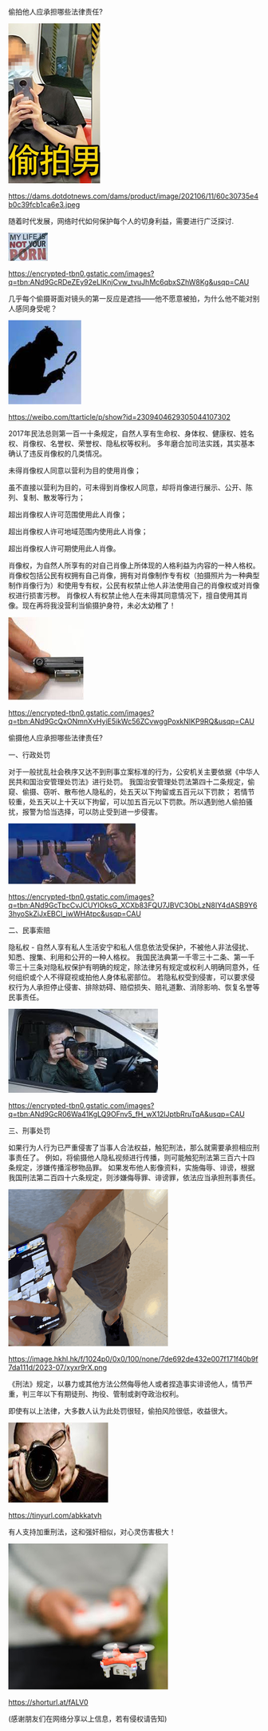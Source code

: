 偷拍他人应承担哪些法律责任?

![偷摄男](https://github.com/ywangnccu/ywang/blob/main/images/SNEAKSHOT.jpg)

https://dams.dotdotnews.com/dams/product/image/202106/11/60c30735e4b0c39fcb1ca6e3.jpeg

随着时代发展，网络时代如何保护每个人的切身利益，需要进行广泛探讨.

![My life is not your porn](https://github.com/ywangnccu/ywang/blob/main/images/PORN.jpg)

https://encrypted-tbn0.gstatic.com/images?q=tbn:ANd9GcRDeZEy92eLIKnjCvw_tvuJhMc6qbxSZhW8Kg&usqp=CAU

几乎每个偷摄哥面对镜头的第一反应是遮挡——他不愿意被拍，为什么他不能对别人感同身受呢？

![偷窥男](https://github.com/ywangnccu/ywang/blob/main/images/STEALTH.jpg)

https://weibo.com/ttarticle/p/show?id=2309404629305044107302

2017年民法总则第一百一十条规定，自然人享有生命权、身体权、健康权、姓名权、肖像权、名誉权、荣誉权、隐私权等权利。
多年磨合加司法实践，其实基本确认了违反肖像权的几类情况。

未得肖像权人同意以营利为目的使用肖像；

虽不直接以营利为目的，可未得到肖像权人同意，却将肖像进行展示、公开、陈列、复制、散发等行为；

超出肖像权人许可范围使用此人肖像；

超出肖像权人许可地域范围内使用此人肖像；

超出肖像权人许可期使用此人肖像。

肖像权，为自然人所享有的对自己肖像上所体现的人格利益为内容的一种人格权。
肖像权包括公民有权拥有自己肖像，拥有对肖像制作专有权（拍摄照片为一种典型制作肖像行为）和使用专有权，公民有权禁止他人非法使用自己的肖像权或对肖像权进行损害污秽。
肖像权人有权禁止他人在未得其同意情况下，擅自使用其肖像。现在再将我没营利当偷摄护身符，未必太幼稚了！

![偷摄男](https://github.com/ywangnccu/ywang/blob/main/images/SNEAKSHOT3.jpg)

https://encrypted-tbn0.gstatic.com/images?q=tbn:ANd9GcQxONmnXvHyiE5ikWc56ZCvwggPoxkNIKP9RQ&usqp=CAU

偷摄他人应承担哪些法律责任?

一、行政处罚

 对于一般扰乱社会秩序又达不到刑事立案标准的行为，公安机关主要依据《中华人民共和国治安管理处罚法》进行处罚。
 我国治安管理处罚法第四十二条规定，偷窥、偷摄、窃听、散布他人隐私的，处五天以下拘留或五百元以下罚款；
 若情节较重，处五天以上十天以下拘留，可以加五百元以下罚款。所以遇到他人偷拍骚扰，报警为恰当选择，可以防止受到进一步侵害。

![偷窥男](https://github.com/ywangnccu/ywang/blob/main/images/peek.jpg)

https://encrypted-tbn0.gstatic.com/images?q=tbn:ANd9GcTbcCvJCUYlOksG_XCXb83FQU7JBVC3ObLzN8IY4dASB9Y63hyoSkZiJxEBCI_iwWHAtpc&usqp=CAU

二、民事索赔

隐私权 - 自然人享有私人生活安宁和私人信息依法受保护，不被他人非法侵扰、知悉、搜集、利用和公开的一种人格权。
我国民法典第一千零三十二条、第一千零三十三条对隐私权保护有明确的规定，除法律另有规定或权利人明确同意外，任何组织或个人不得窥视或拍他人身体私密部位。
若隐私权受到侵害，可以要求侵权行为人承担停止侵害、排除妨碍、赔偿损失、赔礼道歉、消除影响、恢复名誉等民事责任。

![偷摄男](https://github.com/ywangnccu/ywang/blob/main/images/SNEAKSHOT1.jpg)

https://encrypted-tbn0.gstatic.com/images?q=tbn:ANd9GcR06Wa41KgLQ9OFnv5_fH_wX12lJptbRruTqA&usqp=CAU

三、刑事处罚

如果行为人行为已严重侵害了当事人合法权益，触犯刑法，那么就需要承担相应刑事责任了。
例如，将偷摄他人隐私视频进行传播，则可能触犯刑法第三百六十四条规定，涉嫌传播淫秽物品罪。
如果发布他人影像资料，实施侮辱、诽谤，根据我国刑法第二百四十六条规定，则涉嫌侮辱罪、诽谤罪，依法应当承担刑事责任。


![偷摄男](https://github.com/ywangnccu/ywang/blob/main/images/CELLPHONESTEALTH.png)

https://image.hkhl.hk/f/1024p0/0x0/100/none/7de692de432e007f171f40b9f7da111d/2023-07/xyxr9rX.png

《刑法》规定，以暴力或其他方法公然侮辱他人或者捏造事实诽谤他人，情节严重，判三年以下有期徒刑、拘役、管制或剥夺政治权利。

即使有以上法律，大多数人认为此处罚很轻，偷拍风险很低，收益很大。

![偷摄男](https://github.com/ywangnccu/ywang/blob/main/images/SNEAKSHOT5.jpg)

https://tinyurl.com/abkkatvh

有人支持加重刑法，这和强奸相似，对心灵伤害极大！

![偷窥男](https://github.com/ywangnccu/ywang/blob/main/images/DRONESTEALTH.jpg)

https://shorturl.at/fALV0

(感谢朋友们在网络分享以上信息，若有侵权请告知)
